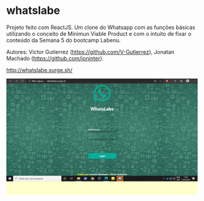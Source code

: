 # whatslabe

Projeto feito com ReactJS. Um clone do Whatsapp com as funções básicas utilizando o conceito de Minimun Viable Product e com o intuito de fixar o conteúdo da Semana 5 do bootcamp Labenu.

Autores: Victor Gutierrez (https://github.com/V-Gutierrez), Jonatan Machado (https://github.com/joninter).

http://whatslabe.surge.sh/

![WhatsLabe](https://github.com/future4code/mello-whatslab-grupo15/blob/master/gifreadme/Whatslabe.gif)

